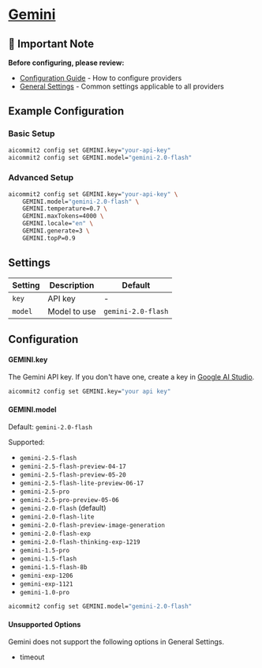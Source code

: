 # <a href="https://gemini.google.com/" target="_blank">Gemini</a>

## 📌 Important Note

**Before configuring, please review:**

- [Configuration Guide](../../README.md#configuration) - How to configure providers
- [General Settings](../../README.md#general-settings) - Common settings applicable to all providers

## Example Configuration

### Basic Setup

```sh
aicommit2 config set GEMINI.key="your-api-key"
aicommit2 config set GEMINI.model="gemini-2.0-flash"
```

### Advanced Setup

```sh
aicommit2 config set GEMINI.key="your-api-key" \
    GEMINI.model="gemini-2.0-flash" \
    GEMINI.temperature=0.7 \
    GEMINI.maxTokens=4000 \
    GEMINI.locale="en" \
    GEMINI.generate=3 \
    GEMINI.topP=0.9
```

## Settings

| Setting | Description  | Default            |
| ------- | ------------ | ------------------ |
| `key`   | API key      | -                  |
| `model` | Model to use | `gemini-2.0-flash` |

## Configuration

#### GEMINI.key

The Gemini API key. If you don't have one, create a key in [Google AI Studio](https://aistudio.google.com/app/apikey).

```sh
aicommit2 config set GEMINI.key="your api key"
```

#### GEMINI.model

Default: `gemini-2.0-flash`

Supported:

- `gemini-2.5-flash`
- `gemini-2.5-flash-preview-04-17`
- `gemini-2.5-flash-preview-05-20`
- `gemini-2.5-flash-lite-preview-06-17`
- `gemini-2.5-pro`
- `gemini-2.5-pro-preview-05-06`
- `gemini-2.0-flash` (default)
- `gemini-2.0-flash-lite`
- `gemini-2.0-flash-preview-image-generation`
- `gemini-2.0-flash-exp`
- `gemini-2.0-flash-thinking-exp-1219`
- `gemini-1.5-pro`
- `gemini-1.5-flash`
- `gemini-1.5-flash-8b`
- `gemini-exp-1206`
- `gemini-exp-1121`
- `gemini-1.0-pro` 

```sh
aicommit2 config set GEMINI.model="gemini-2.0-flash"
```

#### Unsupported Options

Gemini does not support the following options in General Settings.

- timeout
